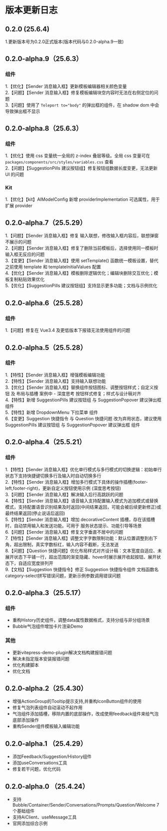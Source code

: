 
# 版本更新日志

## 0.2.0 (25.6.4)

1.更新版本号为0.2.0正式版本(版本代码与0.2.0-alpha.9一致)  

## 0.2.0-alpha.9（25.6.3）

### 组件

1.【优化】【Sender 消息输入框】更新模板编辑器相关颜色变量  
2.【问题】【Sender 消息输入框】修复模板编辑块空内容时无法在右侧定位的问题  
3.【问题】使用了 `Teleport to="body"` 的弹出框的组件，在 shadow dom 中会导致弹出框不显示

## 0.2.0-alpha.8（25.6.3）

### 组件

1.【优化】使用 css 变量统一全局的 z-index 叠层等级。全局 css 变量可在 `packages/components/src/styles/variables.css` 查看  
2.【问题】【SuggestionPills 建议按钮组】修复按钮组数据长度变更，无法更新 UI 的问题

### Kit

1.【优化】【kit】AIModelConfig 新增 providerImplementation 可选属性，用于扩展 provider

## 0.2.0-alpha.7（25.5.29）

1.【问题】【Sender 消息输入框】修复 输入联想，修改输入框内容后，联想弹窗不展示的问题  
2.【问题】【Sender 消息输入框】修复了删除当前模板后，选择使用同一模板时输入框无反应的问题  
3.【变更】【Sender 消息输入框】使用 setTemplate() 函数统一模板设置，替代之前使用 template 和 templateInitialValues 配置  
4.【优化】【Sender 消息输入框】模板删除逻辑优化；编辑块删除交互优化；模板复制粘贴效果优化  
5.【优化】【SuggestionPills 建议按钮组】支持显示更多功能；文档与示例优化

## 0.2.0-alpha.6（25.5.28）

### 组件
1.【问题】修复在 Vue3.4 及更低版本下报错无法使用组件的问题  

## 0.2.0-alpha.5（25.5.28）

### 组件
1.【特性】【Sender 消息输入框】增强模板编辑功能  
2.【特性】【Sender 消息输入框】支持输入联想功能  
3.【优化】【Sender 消息输入框】替换组件按钮图标、调整按钮样式；自定义按钮 及 布局与插槽 案例中 - 深度思考 按钮样式修复；样式与设计稿对齐  
4.【特性】新增 SuggestionPills 建议按钮组 与 SuggestionPopover 建议弹出框 组件  
5.【特性】新增 DropdownMenu 下拉菜单 组件  
6.【变更】Suggestion 快捷指令 与 Question 快捷问题 改为弃用状态，建议使用 SuggestionPills 建议按钮组 与 SuggestionPopover 建议弹出框 组件  

## 0.2.0-alpha.4（25.5.21）

### 组件
1.【特性】【Sender 消息输入框】优化单行模式与多行模式的切换逻辑：初始单行状态下支持快捷键切换多行及输入时自动切换多行  
2.【特性】【Sender 消息输入框】增加多行模式下具体的操作插槽(footer-left,footer-right)，更新自定义按钮使用示例 (深度思考按钮)  
3.【问题】【Sender 消息输入框】解决输入后行高跳跃的问题  
4.【特性】【Sender 消息输入框】语音输入支持配置输入模式为追加模式或替换模式，支持配置语音识别结果及时返回(中间结果返回，可能会被后续更新修正)或最终结果返回(停止说话后返回)  
5.【特性】【Sender 消息输入框】增加 decorativeContent 插槽，存在该插槽时，自动禁用输入和发送功能。可用于 服务状态提示、功能引导等场景  
6.【问题】【Sender 消息输入框】修复文字垂直不居中的问题  
7.【特性】【Sender 消息输入框】调整文字字数限制功能：默认位置调整到右下角，超出限制，真实字数标红，输入内容不截断，无法发送  
8.【问题】【Question 快捷问题】优化布局样式对齐设计稿：文本宽度自适应、未展开状态下平铺一行，超出范围的渐变隐藏、hover时展示展开收起按钮、展开状态下，自适应宽度排列开  
9.【文档】【Suggestion 快捷指令】修正 Suggestion 快捷指令组件 文档函数名category-select拼写错误问题，更新示例参数调用错误问题  



## 0.2.0-alpha.3（25.5.17）

### 组件
- 重构History历史组件，调整data属性数据格式，支持分组与非分组场景
- Bubble气泡组件增加卡片渲染Demo

### 其他
- 更新vitepress-demo-plugin解决文档构建报错问题
- 解决未指定版本安装报错问题
- 优化构建脚本
- 优化文档

## 0.2.0-alpha.2（25.4.30）
- 增强ActionGroup的Tooltip提示支持,并重构IconButton组件的使用
- 修复气泡列表组件自动滚动不起作用
- 气泡组件添加插槽，移除内置的底部操作，改成使用feedback组件来给气泡底部添加操作
- 重构Sender组件模板输入编辑功能

## 0.2.0-alpha.1 （25.4.29）
- 添加Feedback/Suggestion/History组件
- 添加useConversations工具
- 修复若干问题，优化代码

## 0.2.0-alpha.0 （25.4.24）
- 支持Bubble/Container/Sender/Conversations/Prompts/Question/Welcome 7个基础组件
- 支持AiClient、useMessage工具
- 官网添加综合示例
